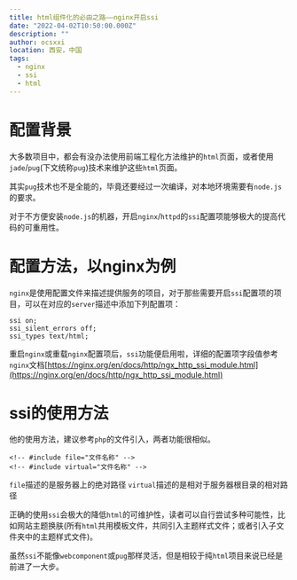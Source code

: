 ```yaml
---
title: html组件化的必由之路——nginx开启ssi
date: "2022-04-02T10:50:00.000Z"
description: ""
author: ocsxxi
location: 西安，中国
tags:
  - nginx
  - ssi
  - html
---
```


# 配置背景

大多数项目中，都会有没办法使用前端工程化方法维护的`html`页面，或者使用`jade`/`pug`(下文统称`pug`)技术来维护这些`html`页面。

其实`pug`技术也不是全能的，毕竟还要经过一次编译，对本地环境需要有`node.js`的要求。

对于不方便安装`node.js`的机器，开启`nginx`/`httpd`的`ssi`配置项能够极大的提高代码的可重用性。

# 配置方法，以nginx为例

`nginx`是使用配置文件来描述提供服务的项目，对于那些需要开启`ssi`配置项的项目，可以在对应的`server`描述中添加下列配置项：
```
ssi on;
ssi_silent_errors off;
ssi_types text/html;
```
重启`nginx`或重载`nginx`配置项后，`ssi`功能便启用啦，详细的配置项字段值参考`nginx`文档[https://nginx.org/en/docs/http/ngx_http_ssi_module.html](https://nginx.org/en/docs/http/ngx_http_ssi_module.html)

# ssi的使用方法

他的使用方法，建议参考`php`的文件引入，两者功能很相似。
```
<!-- #include file="文件名称" -->
<!-- #include virtual="文件名称" -->
```
`file`描述的是服务器上的绝对路径
`virtual`描述的是相对于服务器根目录的相对路径

正确的使用`ssi`会极大的降低`html`的可维护性，读者可以自行尝试多种可能性，比如网站主题换肤(所有`html`共用模板文件，共同引入主题样式文件；或者引入子文件夹中的主题样式文件)。

虽然`ssi`不能像`webcomponent`或`pug`那样灵活，但是相较于纯`html`项目来说已经是前进了一大步。
